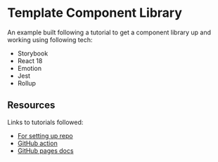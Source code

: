 # Template Component Library
An example built following a tutorial to get a component library up and working using following tech:
- Storybook
- React 18
- Emotion
- Jest
- Rollup

## Resources
Links to tutorials followed:
- [For setting up repo](https://dev.to/alexeagleson/how-to-create-and-publish-a-react-component-library-2oe)
- [GitHub action](https://dev.to/kouts/deploy-storybook-to-github-pages-3bij)
- [GitHub pages docs](https://docs.github.com/en/pages/getting-started-with-github-pages/creating-a-github-pages-site)
